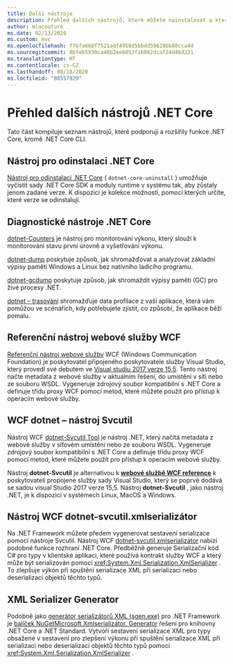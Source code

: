 ```yaml
---
title: Další nástroje
description: Přehled dalších nástrojů, které můžete nainstalovat a které podporují a zvyšují funkčnost .NET Core.
author: mlacouture
ms.date: 02/13/2020
ms.custom: mvc
ms.openlocfilehash: f7bfa660f7521adf4950d5bbdd59628bb88cca4d
ms.sourcegitcommit: 8bfeb5930ca48b2ee6053f16082dcaf24d46d221
ms.translationtype: MT
ms.contentlocale: cs-CZ
ms.lasthandoff: 08/18/2020
ms.locfileid: "88557929"
---
```

# <a name="net-core-additional-tools-overview"></a>Přehled dalších nástrojů .NET Core

Tato část kompiluje seznam nástrojů, které podporují a rozšířily funkce .NET Core, kromě .NET Core CLI.

## <a name="net-core-uninstall-tool"></a>Nástroj pro odinstalaci .NET Core

[Nástroj pro odinstalaci .NET Core](https://github.com/dotnet/cli-lab/releases) ( `dotnet-core-uninstall` ) umožňuje vyčistit sady .NET Core SDK a moduly runtime v systému tak, aby zůstaly jenom zadané verze. K dispozici je kolekce možností, pomocí kterých určíte, které verze se odinstalují.

## <a name="net-core-diagnostic-tools"></a>Diagnostické nástroje .NET Core

[dotnet-Counters](../diagnostics/dotnet-counters.md) je nástroj pro monitorování výkonu, který slouží k monitorování stavu první úrovně a vyšetřování výkonu.

[dotnet-dump](../diagnostics/dotnet-dump.md) poskytuje způsob, jak shromažďovat a analyzovat základní výpisy paměti Windows a Linux bez nativního ladicího programu.

[dotnet-gcdump](../diagnostics/dotnet-gcdump.md) poskytuje způsob, jak shromáždit výpisy paměti (GC) pro živé procesy .NET.

[dotnet – trasování](../diagnostics/dotnet-trace.md) shromažďuje data profilace z vaší aplikace, která vám pomůžou ve scénářích, kdy potřebujete zjistit, co způsobí, že aplikace běží pomalu.

## <a name="wcf-web-service-reference-tool"></a>Referenční nástroj webové služby WCF

[Referenční nástroj webové služby](wcf-web-service-reference-guide.md) WCF (Windows Communication Foundation) je poskytovatel připojeného poskytovatele služby Visual Studio, který provedl své debutem ve [Visual studiu 2017 verze 15,5](/visualstudio/releasenotes/vs2017-relnotes-v15.5#WCFTools). Tento nástroj načte metadata z webové služby v aktuálním řešení, do umístění v síti nebo ze souboru WSDL. Vygeneruje zdrojový soubor kompatibilní s .NET Core a definuje třídu proxy WCF pomocí metod, které můžete použít pro přístup k operacím webové služby.

## <a name="wcf-dotnet-svcutil-tool"></a>WCF dotnet – nástroj Svcutil

Nástroj WCF [dotnet-Svcutil Tool](dotnet-svcutil-guide.md) je nástroj .NET, který načítá metadata z webové služby v síťovém umístění nebo ze souboru WSDL. Vygeneruje zdrojový soubor kompatibilní s .NET Core a definuje třídu proxy WCF pomocí metod, které můžete použít pro přístup k operacím webové služby.

Nástroj **dotnet-Svcutil** je alternativou k [**webové službě WCF reference**](wcf-web-service-reference-guide.md) k poskytovateli propojené služby sady Visual Studio, který se poprvé dodává se sadou visual Studio 2017 verze 15,5. Nástroj **dotnet-Svcutil** , jako nástroj .NET, je k dispozici v systémech Linux, MacOS a Windows.

## <a name="wcf-dotnet-svcutilxmlserializer-tool"></a>Nástroj WCF dotnet-svcutil.xmlserializátor

Na .NET Framework můžete předem vygenerovat sestavení serializace pomocí nástroje Svcutil. Nástroj WCF [dotnet-svcutil.xmlserializátor](dotnet-svcutil.xmlserializer-guide.md) nabízí podobné funkce rozhraní .NET Core. Předběžně generuje Serializační kód C# pro typy v klientské aplikaci, které používá kontrakt služby WCF a který může být serializován pomocí <xref:System.Xml.Serialization.XmlSerializer> . To zlepšuje výkon při spuštění serializace XML při serializaci nebo deserializaci objektů těchto typů.

## <a name="xml-serializer-generator"></a>XML Serializer Generator

Podobně jako [generátor serializátorů XML (sgen.exe)](../../standard/serialization/xml-serializer-generator-tool-sgen-exe.md) pro .NET Framework je [ balíček NuGetMicrosoft.Xmlserializátor. Generator](https://www.nuget.org/packages/Microsoft.XmlSerializer.Generator) řešení pro knihovny .NET Core a .NET Standard. Vytvoří sestavení serializace XML pro typy obsažené v sestavení pro zlepšení výkonu při spuštění serializace XML při serializaci nebo deserializaci objektů těchto typů pomocí <xref:System.Xml.Serialization.XmlSerializer> .
